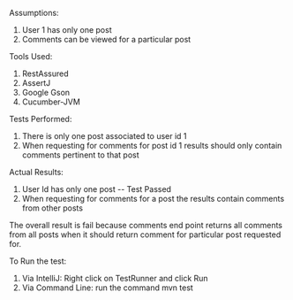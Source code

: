Assumptions:
1) User 1 has only one post
2) Comments can be viewed for a particular post

Tools Used:
1) RestAssured
2) AssertJ
3) Google Gson
4) Cucumber-JVM

Tests Performed:
1) There is only one post associated to user id 1
2) When requesting for comments for post id 1 results should only contain comments pertinent to that post

Actual Results:
1) User Id has only one post -- Test Passed
2) When requesting for comments for a post the results contain comments from other posts

The overall result is fail because comments end point returns all comments from all posts when it should return comment for
particular post requested for.


To Run the test:
1) Via IntelliJ: Right click on TestRunner and click Run
2) Via Command Line: run the command mvn test





